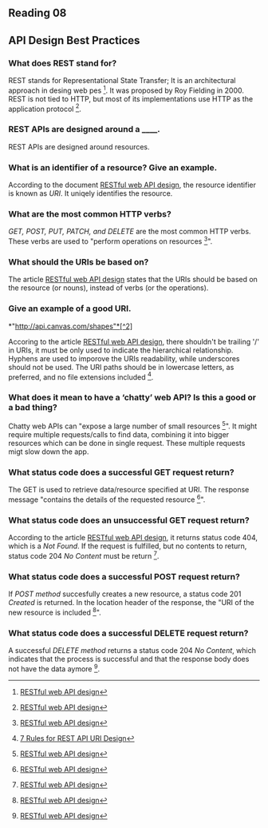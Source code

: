 ## Reading 08

## API Design Best Practices

### What does REST stand for?

REST stands for Representational State Transfer; It is an architectural approach in desing web pes [^1]. It was proposed by Roy Fielding in 2000. REST is not tied to HTTP, but most of its implementations use HTTP as the application protocol [^1].

### REST APIs are designed around a ____.

REST APIs are designed around resources.

### What is an identifier of a resource? Give an example.

According to the document [RESTful web API design](https://learn.microsoft.com/en-us/azure/architecture/best-practices/api-design#what-is-rest), the resource identifier is known as *URI*. It uniqely identifies the resource.

### What are the most common HTTP verbs?

*GET, POST, PUT, PATCH, and DELETE* are the most common HTTP verbs. These verbs are used to "perform operations on resources [^1]".

### What should the URIs be based on?

The article [RESTful web API design](https://learn.microsoft.com/en-us/azure/architecture/best-practices/api-design#what-is-rest) states that the URIs should be based on the resource (or nouns), instead of verbs (or the operations).

### Give an example of a good URI.

*"http://api.canvas.com/shapes"*[^2]

Accoring to the article [RESTful web API design](https://learn.microsoft.com/en-us/azure/architecture/best-practices/api-design#what-is-rest), there shouldn't be trailing '/' in URIs, it must be only used to indicate the hierarchical relationship. Hyphens are used to imporove the URIs readability, while underscores should not be used. The URI paths should be in lowercase letters, as preferred, and no file extensions included [^2].

### What does it mean to have a ‘chatty’ web API? Is this a good or a bad thing?

Chatty web APIs can "expose a large number of small resources [^1]". It might require multiple requests/calls to find data, combining it into bigger resources which  can be done in single request. These multiple requests migt slow down the app.

### What status code does a successful GET request return?

The GET is used to retrieve data/resource specified at URI. The response message "contains the details of the requested resource [^1]".

### What status code does an unsuccessful GET request return?

According to the article [RESTful web API design](https://learn.microsoft.com/en-us/azure/architecture/best-practices/api-design#what-is-rest), it returns status code 404, which is a *Not Found*. If the request is fulfilled, but no contents to return, status code 204 *No Content* must be return [^1].

### What status code does a successful POST request return?

If *POST method* succesfully creates a new resource, a status code 201 *Created* is returned. In the location header of the response, the "URI of the new resource is included [^1]".

### What status code does a successful DELETE request return?

A successful *DELETE method* returns a status code 204 *No Content*, which indicates that the process is successful and that the response body does not have the data aymore [^1].



[^1]: [RESTful web API design](https://learn.microsoft.com/en-us/azure/architecture/best-practices/api-design#what-is-rest)
[^2]: [7 Rules for REST API URI Design](https://blog.restcase.com/7-rules-for-rest-api-uri-design/)

